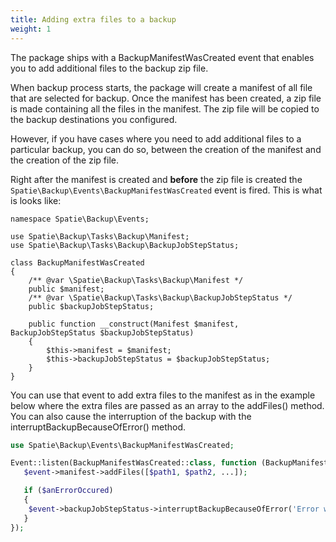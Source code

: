 ```yaml
---
title: Adding extra files to a backup
weight: 1
---
```

The package ships with a BackupManifestWasCreated event that enables you to add additional files to the backup zip file.

When backup process starts, the package will create a manifest of all file that are selected for backup. Once the manifest has been created, a zip file is made containing all the files in the manifest. The zip file will be copied to the backup destinations you configured.

However, if you have cases where you need to add additional files to a particular backup, you can do so, between the creation of the manifest and the creation of the zip file.

Right after the manifest is created and **before** the zip file is created the `Spatie\Backup\Events\BackupManifestWasCreated` event is fired. This is what is looks like:

```
namespace Spatie\Backup\Events;

use Spatie\Backup\Tasks\Backup\Manifest;
use Spatie\Backup\Tasks\Backup\BackupJobStepStatus;

class BackupManifestWasCreated
{
    /** @var \Spatie\Backup\Tasks\Backup\Manifest */
    public $manifest;
    /** @var \Spatie\Backup\Tasks\Backup\BackupJobStepStatus */
    public $backupJobStepStatus;

    public function __construct(Manifest $manifest, BackupJobStepStatus $backupJobStepStatus)
    {
        $this->manifest = $manifest;
        $this->backupJobStepStatus = $backupJobStepStatus;
    }
}

```

You can use that event to add extra files to the manifest as in the example below where the extra files are passed as an array to the addFiles() method.
You can also cause the interruption of the backup with the interruptBackupBecauseOfError() method.

```php
use Spatie\Backup\Events\BackupManifestWasCreated;

Event::listen(BackupManifestWasCreated::class, function (BackupManifestWasCreated $event) {
   $event->manifest->addFiles([$path1, $path2, ...]);

   if ($anErrorOccured)
   {
    $event->backupJobStepStatus->interruptBackupBecauseOfError('Error while adding files to the manifest ...');
   }
});
```
